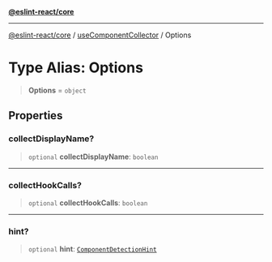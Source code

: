 [**@eslint-react/core**](../../../../README.md)

***

[@eslint-react/core](../../../../README.md) / [useComponentCollector](../README.md) / Options

# Type Alias: Options

> **Options** = `object`

## Properties

### collectDisplayName?

> `optional` **collectDisplayName**: `boolean`

***

### collectHookCalls?

> `optional` **collectHookCalls**: `boolean`

***

### hint?

> `optional` **hint**: [`ComponentDetectionHint`](../../../../type-aliases/ComponentDetectionHint.md)
